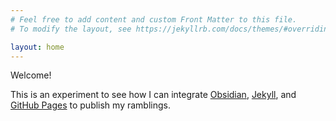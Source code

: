 ```yaml
---
# Feel free to add content and custom Front Matter to this file.
# To modify the layout, see https://jekyllrb.com/docs/themes/#overriding-theme-defaults

layout: home
---
```

Welcome!

This is an experiment to see how I can integrate [Obsidian],  [Jekyll], and [GitHub Pages] to publish my ramblings.

[Obsidian]: https://obsidian.md/
[GitHub Pages]: https://pages.github.com/
[Jekyll]: https://jekyllrb.com/


